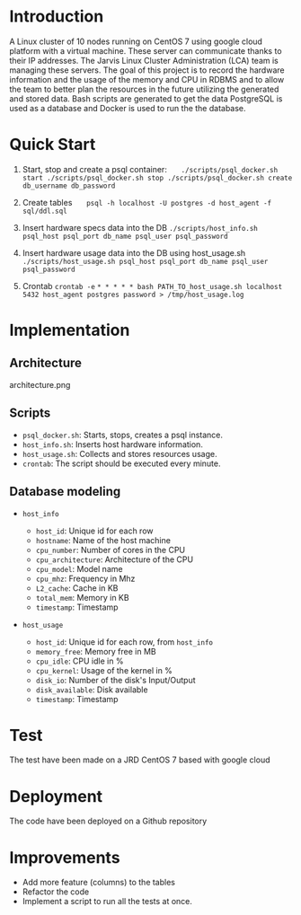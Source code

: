 # Introduction
A Linux cluster of 10 nodes running on CentOS 7 using google cloud platform with a virtual machine. These server can communicate thanks to their IP addresses.
The Jarvis Linux Cluster Administration (LCA) team is managing these servers.
The goal of this project is to record the hardware information and the usage of the memory and CPU in RDBMS and to allow the team to better plan the resources in the future utilizing the generated and stored data.
Bash scripts are generated to get the data PostgreSQL is used as a database and Docker is used to run the the database.

# Quick Start
1. Start, stop and create a psql container:
`   ./scripts/psql_docker.sh start
   ./scripts/psql_docker.sh stop
   ./scripts/psql_docker.sh create db_username db_password`

2. Create tables
`   psql -h localhost -U postgres -d host_agent -f sql/ddl.sql`
3. Insert hardware specs data into the DB
   `./scripts/host_info.sh psql_host psql_port db_name psql_user psql_password`

4. Insert hardware usage data into the DB using host_usage.sh
   `./scripts/host_usage.sh psql_host psql_port db_name psql_user psql_password`

5. Crontab
`crontab -e`
`* * * * * bash PATH_TO_host_usage.sh localhost 5432 host_agent postgres password > /tmp/host_usage.log
`
# Implementation
## Architecture
architecture.png

## Scripts

- `psql_docker.sh`: Starts, stops, creates a psql instance.
- `host_info.sh`: Inserts host hardware information.
- `host_usage.sh`: Collects and stores resources usage.
- `crontab`: The script should be executed every minute.

## Database modeling
- `host_info`
  - `host_id`: Unique id for each row
  - `hostname`: Name of the host machine
  - `cpu_number`: Number of cores in the CPU
  - `cpu_architecture`: Architecture of the CPU
  - `cpu_model`: Model name
  - `cpu_mhz`: Frequency in Mhz
  - `L2_cache`: Cache in KB
  - `total_mem`: Memory in KB
  - `timestamp`: Timestamp


- `host_usage`
  - `host_id`: Unique id for each row, from `host_info`
  - `memory_free`: Memory free in MB
  - `cpu_idle`: CPU idle in %
  - `cpu_kernel`: Usage of the kernel in %
  - `disk_io`: Number of the disk's Input/Output
  - `disk_available`: Disk available
  - `timestamp`: Timestamp

# Test
The test have been made on a JRD CentOS 7 based with google cloud

# Deployment
The code have been deployed on a Github repository

# Improvements
- Add more feature (columns) to the tables
- Refactor the code
- Implement a script to run all the tests at once.